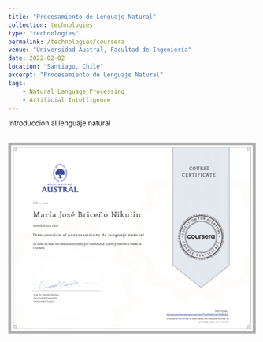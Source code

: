 ```yaml
---
title: "Procesamiento de Lenguaje Natural"
collection: technologies
type: "technologies"
permalink: /technologies/coursera
venue: "Universidad Austral, Facultad de Ingeniería"
date: 2022-02-02
location: "Santiago, Chile"
excerpt: "Procesamiento de Lenguaje Natural"
tags:
    - Natural Language Processing
    - Artificial Intelligence
---
```



<div style="text-align: justify;">Introduccion al lenguaje natural</div>
<br>
<!--more-->
<p align="center">
  <p align="center">
  <img src="/files/nlp.jpg" alt="Certificado NLP">
</p>
